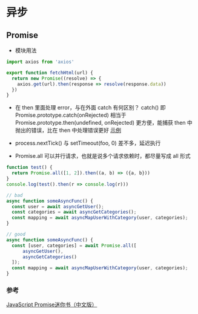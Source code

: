 # 异步

## Promise
* 模块用法
```js
import axios from 'axios'

export function fetchHtml(url) {
  return new Promise((resolve) => {
    axios.get(url).then(response => resolve(response.data))
  })
}
```
* 在 then 里面处理 error，与在外面 catch 有何区别？
  catch() 即 Promise.prototype.catch(onRejected) 相当于 Promise.prototype.then(undefined, onRejected)
  更方便，能捕获 then 中抛出的错误，比在 then 中处理错误更好
  [示例](https://jsfiddle.net/x9bjmwo2/4/)
* process.nextTick() 与 setTimeout(foo, 0) 差不多，延迟执行

* Promise.all
可以并行请求，也就是说多个请求依赖时，都尽量写成 all 形式
```js
function test() {
  return Promise.all([1, 2]).then((a, b) => ({a, b}))
}
console.log(test().then(r => console.log(r)))

// bad
async function someAsyncFunc() {
  const user = await asyncGetUser();
  const categories = await asyncGetCategories();
  const mapping = await asyncMapUserWithCategory(user, categories);
}

// good
async function someAsyncFunc() {
  const [user, categories] = await Promise.all([
      asyncGetUser(),
      asyncGetCategories()
  ]);
  const mapping = await asyncMapUserWithCategory(user, categories);
}
```
### 参考
[JavaScript Promise迷你书（中文版）](http://liubin.org/promises-book/)

